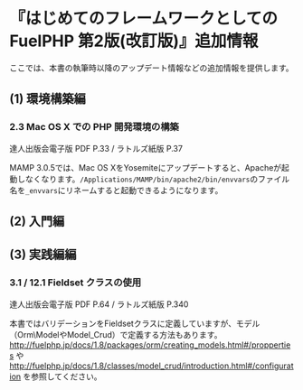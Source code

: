 # 『はじめてのフレームワークとしての FuelPHP 第2版(改訂版)』追加情報

ここでは、本書の執筆時以降のアップデート情報などの追加情報を提供します。

## (1) 環境構築編

### 2.3 Mac OS X での PHP 開発環境の構築

達人出版会電子版 PDF P.33 / ラトルズ紙版 P.37

MAMP 3.0.5では、Mac OS XをYosemiteにアップデートすると、Apacheが起動しなくなります。`/Applications/MAMP/bin/apache2/bin/envvars`のファイル名を`_envvars`にリネームすると起動できるようになります。

## (2) 入門編

## (3) 実践編編

### 3.1 / 12.1 Fieldset クラスの使用

達人出版会電子版 PDF P.64 / ラトルズ紙版 P.340

本書ではバリデーションをFieldsetクラスに定義していますが、モデル（Orm\ModelやModel_Crud）で定義する方法もあります。
http://fuelphp.jp/docs/1.8/packages/orm/creating_models.html#/propperties や http://fuelphp.jp/docs/1.8/classes/model_crud/introduction.html#/configuration を参照してください。
